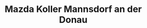 ---
title: "Mazda Koller Mannsdorf an der Donau"
url: /mannsdorf-an-der-donau/mazda-koller-mannsdorf-an-der-donau/
shop: Autohaus
---